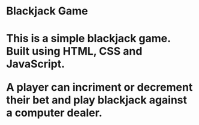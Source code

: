 <h1>Blackjack Game<h1>

This is a simple blackjack game. Built using HTML, CSS and JavaScript.

A player can incriment or decrement their bet and play blackjack against a computer dealer.
